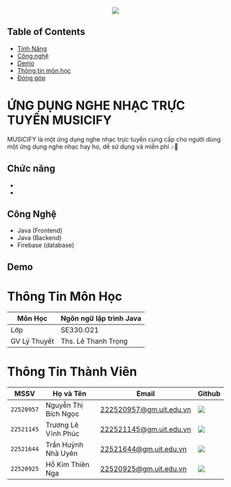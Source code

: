 <div align="center">
    <a href="https://www.uit.edu.vn/" title="Trường Đại học Công nghệ Thông tin" target="_blank">
        <img src="https://www.uit.edu.vn/sites/vi/files/banner_uit_15.png">
    </a>
</div>

## Table of Contents
- [Tính Năng](#features)
- [Công nghệ](#technology)
- [Demo](#Demo)
- [Thông tin môn học](#ThongTin)
- [Đóng góp](#contribution)
  
# ỨNG DỤNG NGHE NHẠC TRỰC TUYẾN MUSICIFY

MUSICIFY là một ứng dụng nghe nhạc trực tuyến cung cấp cho người dùng một ứng dụng nghe nhạc hay ho, dễ sử dụng và miễn phí 🎶📱

 ## <a name="features">Chức năng</a>

- 
- 
  
## <a name="technology">Công Nghệ</a>

- Java (Frontend) 
- Java (Backend)
- Firebase (database)
  
## <a name="Demo">Demo</a>

# <a name="ThongTin">Thông Tin Môn Học</a>

| Môn Học        | Ngôn ngữ lập trình Java |
| -------------- | -------------------- |
| Lớp            | SE330.O21          |
| GV Lý Thuyết   | Ths. Lê Thanh Trọng |

# <a name="contribution">Thông Tin Thành Viên</a>

| MSSV       | Họ và Tên          | Email                   | Github                                                                                                                      |
| ---------- | ------------------ | ----------------------- | --------------------------------------------------------------------------------------------------------------------------- |
| `22520957` | Nguyễn Thị Bích Ngọc| 222520957@gm.uit.edu.vn | [![](https://img.shields.io/badge/bichngoc-%2324292f.svg?style=flat-square&logo=github      )](https://github.com/bichngoc55) |
| `22521145` | Trương Lê Vĩnh Phúc| 222521145@gm.uit.edu.vn | [![](https://img.shields.io/badge/vinhphuc-%2324292f.svg?style=flat-square&logo=github      )](https://github.com/sloweyyy) |
| `22521644` | Trần Huỳnh Nhã Uyên| 22521644@gm.uit.edu.vn | [![](https://img.shields.io/badge/tranuyn-%2324292f.svg?style=flat-square&logo=github      )](https://github.com/tranuyn) |
| `22520925` | Hồ Kim Thiên Nga| 22520925@gm.uit.edu.vn | [![](https://img.shields.io/badge/thiennga-%2324292f.svg?style=flat-square&logo=github      )](https://github.com/cabungbu/) |
